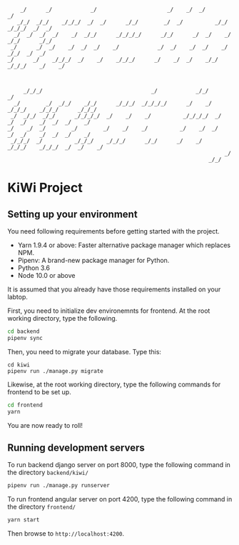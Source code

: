 ```
    _/      _/            _/                      _/    _/  _/                      _/
   _/_/  _/_/    _/_/_/  _/  _/      _/_/        _/  _/          _/_/      _/_/_/  _/  _/
  _/  _/  _/  _/    _/  _/_/      _/_/_/_/      _/_/      _/  _/    _/  _/_/      _/_/
 _/      _/  _/    _/  _/  _/    _/            _/  _/    _/  _/    _/      _/_/  _/  _/
_/      _/    _/_/_/  _/    _/    _/_/_/      _/    _/  _/    _/_/    _/_/_/    _/    _/



     _/_/_/                                  _/            _/_/                        _/
  _/        _/  _/_/    _/_/      _/_/_/  _/_/_/_/      _/    _/    _/_/_/    _/_/_/      _/_/_/
 _/  _/_/  _/_/      _/_/_/_/  _/    _/    _/          _/_/_/_/  _/    _/  _/    _/  _/  _/    _/
_/    _/  _/        _/        _/    _/    _/          _/    _/  _/    _/  _/    _/  _/  _/    _/
 _/_/_/  _/          _/_/_/    _/_/_/      _/_/      _/    _/    _/_/_/    _/_/_/  _/  _/    _/
                                                                    _/
                                                               _/_/                                      
````
# KiWi Project
## Setting up your environment
You need following requirements before getting started with the project.
 * Yarn 1.9.4 or above: Faster alternative package manager which replaces NPM.
 * Pipenv: A brand-new package manager for Python.
 * Python 3.6
 * Node 10.0 or above

It is assumed that you already have those requirements installed on your labtop.

First, you need to initialize dev environemnts for frontend. At the root working directory, type the following.
```bash
cd backend
pipenv sync
```
Then, you need to migrate your database. Type this:
```
cd kiwi
pipenv run ./manage.py migrate
```

Likewise, at the root working directory, type the following commands for frontend to be set up.
```bash
cd frontend
yarn
```
You are now ready to roll!

## Running development servers
To run backend django server on port 8000, type the following command in the directory `backend/kiwi/`
```bash
pipenv run ./manage.py runserver
```

To run frontend angular server on port 4200, type the following command in the directory `frontend/`
```bash
yarn start
```

Then browse to `http://localhost:4200`.
